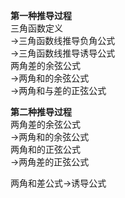 **第一种推导过程**  
三角函数定义  
→三角函数线推导负角公式  
→三角函数线推导诱导公式  
两角差的余弦公式  
→两角和的余弦公式  
→两角和与差的正弦公式  
  
**第二种推导过程**  
两角差的余弦公式  
→两角和的余弦公式  
两角和的正弦公式  
→两角差的正弦公式  
  
两角和差公式→诱导公式  
